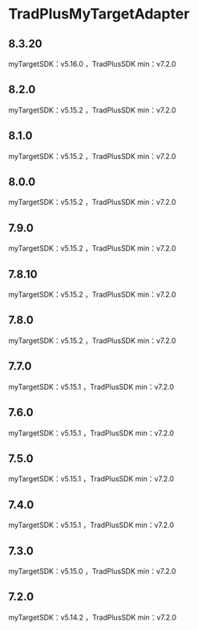 # TradPlusMyTargetAdapter

## 8.3.20

myTargetSDK：v5.16.0 ，TradPlusSDK min：v7.2.0

## 8.2.0

myTargetSDK：v5.15.2 ，TradPlusSDK min：v7.2.0

## 8.1.0

myTargetSDK：v5.15.2 ，TradPlusSDK min：v7.2.0

## 8.0.0

myTargetSDK：v5.15.2 ，TradPlusSDK min：v7.2.0

## 7.9.0

myTargetSDK：v5.15.2 ，TradPlusSDK min：v7.2.0

## 7.8.10

myTargetSDK：v5.15.2 ，TradPlusSDK min：v7.2.0

## 7.8.0

myTargetSDK：v5.15.2 ，TradPlusSDK min：v7.2.0

## 7.7.0

myTargetSDK：v5.15.1 ，TradPlusSDK min：v7.2.0

## 7.6.0

myTargetSDK：v5.15.1 ，TradPlusSDK min：v7.2.0

## 7.5.0

myTargetSDK：v5.15.1 ，TradPlusSDK min：v7.2.0

## 7.4.0

myTargetSDK：v5.15.1 ，TradPlusSDK min：v7.2.0

## 7.3.0

myTargetSDK：v5.15.0 ，TradPlusSDK min：v7.2.0

## 7.2.0

myTargetSDK：v5.14.2 ，TradPlusSDK min：v7.2.0